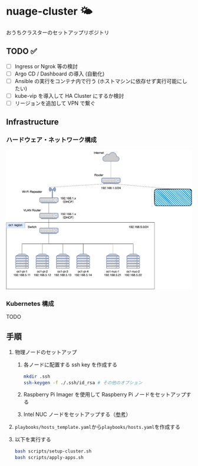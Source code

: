 # nuage-cluster :sun_behind_small_cloud:

おうちクラスターのセットアップリポジトリ

## TODO :white_check_mark:

- [ ] Ingress or Ngrok 等の検討
- [ ] Argo CD / Dashboard の導入 (自動化)
- [ ] Ansible の実行をコンテナ内で行う (ホストマシンに依存せず実行可能にしたい)
- [ ] kube-vip を導入して HA Cluster にするか検討
- [ ] リージョンを追加して VPN で繋ぐ

## Infrastructure

### ハードウェア・ネットワーク構成

![hardware.drawio.svg](./docs/hardware.drawio.svg)

### Kubernetes 構成

TODO

## 手順

1. 物理ノードのセットアップ

   1. 各ノードに配置する ssh key を作成する

      ```sh
      mkdir .ssh
      ssh-keygen -f ./.ssh/id_rsa # その他のオプション
      ```

   1. Raspberry Pi Imager を使用して Raspberry Pi ノードをセットアップする

   1. Intel NUC ノードをセットアップする（[参考](./docs/setup-nuc.md)）

1. `playbooks/hosts_template.yaml`から`playbooks/hosts.yaml`を作成する

1. 以下を実行する
   ```sh
   bash scripts/setup-cluster.sh
   bash scripts/apply-apps.sh
   ```
